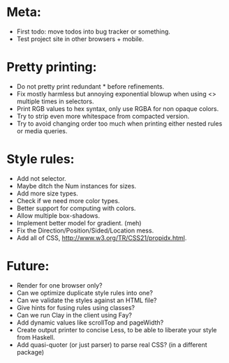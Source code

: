 # Meta:

- First todo: move todos into bug tracker or something.
- Test project site in other browsers + mobile.

# Pretty printing:

- Do not pretty print redundant * before refinements.
- Fix mostly harmless but annoying exponential blowup when using <>
  multiple times in selectors.
- Print RGB values to hex syntax, only use RGBA for non opaque colors.
- Try to strip even more whitespace from compacted version.
- Try to avoid changing order too much when printing either nested rules or
  media queries.

# Style rules:

- Add not selector.
- Maybe ditch the Num instances for sizes.
- Add more size types.
- Check if we need more color types.
- Better support for computing with colors.
- Allow multiple box-shadows.
- Implement better model for gradient. (meh)
- Fix the Direction/Position/Sided/Location mess.
- Add all of CSS, http://www.w3.org/TR/CSS21/propidx.html.

# Future:

- Render for one browser only?
- Can we optimize duplicate style rules into one?
- Can we validate the styles against an HTML file?
- Give hints for fusing rules using classes?
- Can we run Clay in the client using Fay?
- Add dynamic values like scrollTop and pageWidth?
- Create output printer to concise Less, to be able to liberate your style from Haskell.
- Add quasi-quoter (or just parser) to parse real CSS? (in a different package)
